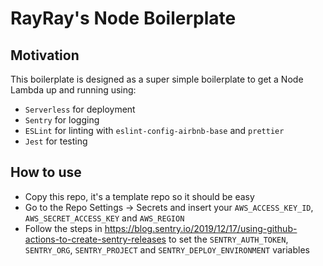 # RayRay's Node Boilerplate

## Motivation
This boilerplate is designed as a super simple boilerplate to get a Node Lambda up and running using:
- `Serverless` for deployment
- `Sentry` for logging 
- `ESLint` for linting with `eslint-config-airbnb-base` and `prettier`
- `Jest` for testing

## How to use

- Copy this repo, it's a template repo so it should be easy
- Go to the Repo Settings -> Secrets and insert your `AWS_ACCESS_KEY_ID`, `AWS_SECRET_ACCESS_KEY` and `AWS_REGION`
- Follow the steps in https://blog.sentry.io/2019/12/17/using-github-actions-to-create-sentry-releases to set the `SENTRY_AUTH_TOKEN`, `SENTRY_ORG`, `SENTRY_PROJECT` and `SENTRY_DEPLOY_ENVIRONMENT` variables
